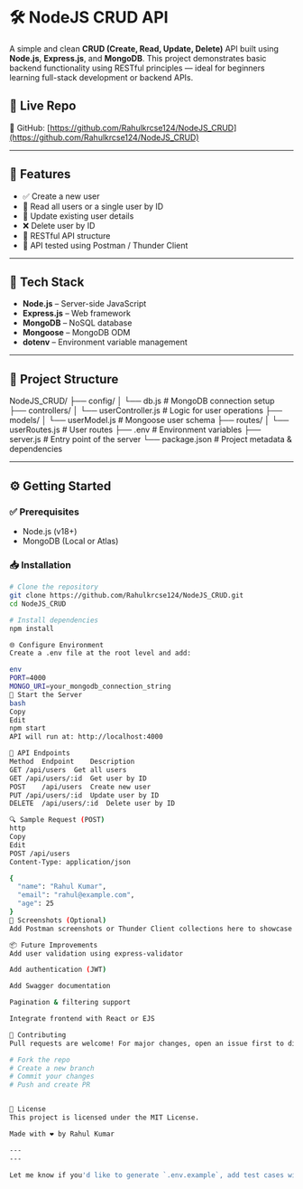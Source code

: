 # 🛠️ NodeJS CRUD API

A simple and clean **CRUD (Create, Read, Update, Delete)** API built using **Node.js**, **Express.js**, and **MongoDB**. This project demonstrates basic backend functionality using RESTful principles — ideal for beginners learning full-stack development or backend APIs.

## 📌 Live Repo

🔗 GitHub: [https://github.com/Rahulkrcse124/NodeJS_CRUD](https://github.com/Rahulkrcse124/NodeJS_CRUD)

---

## 🚀 Features

- ✅ Create a new user
- 📖 Read all users or a single user by ID
- 🔄 Update existing user details
- ❌ Delete user by ID
- 📡 RESTful API structure
- 🧪 API tested using Postman / Thunder Client

---

## 🧰 Tech Stack

- **Node.js** – Server-side JavaScript
- **Express.js** – Web framework
- **MongoDB** – NoSQL database
- **Mongoose** – MongoDB ODM
- **dotenv** – Environment variable management

---

## 📁 Project Structure

NodeJS_CRUD/
├── config/
│ └── db.js # MongoDB connection setup
├── controllers/
│ └── userController.js # Logic for user operations
├── models/
│ └── userModel.js # Mongoose user schema
├── routes/
│ └── userRoutes.js # User routes
├── .env # Environment variables
├── server.js # Entry point of the server
└── package.json # Project metadata & dependencies


---

## ⚙️ Getting Started

### ✅ Prerequisites

- Node.js (v18+)
- MongoDB (Local or Atlas)

### 📥 Installation

```bash
# Clone the repository
git clone https://github.com/Rahulkrcse124/NodeJS_CRUD.git
cd NodeJS_CRUD

# Install dependencies
npm install

🌐 Configure Environment
Create a .env file at the root level and add:

env
PORT=4000
MONGO_URI=your_mongodb_connection_string
🚀 Start the Server
bash
Copy
Edit
npm start
API will run at: http://localhost:4000

📮 API Endpoints
Method	Endpoint	Description
GET	/api/users	Get all users
GET	/api/users/:id	Get user by ID
POST	/api/users	Create new user
PUT	/api/users/:id	Update user by ID
DELETE	/api/users/:id	Delete user by ID

🔍 Sample Request (POST)
http
Copy
Edit
POST /api/users
Content-Type: application/json

{
  "name": "Rahul Kumar",
  "email": "rahul@example.com",
  "age": 25
}
📸 Screenshots (Optional)
Add Postman screenshots or Thunder Client collections here to showcase working API.

📦 Future Improvements
Add user validation using express-validator

Add authentication (JWT)

Add Swagger documentation

Pagination & filtering support

Integrate frontend with React or EJS

🤝 Contributing
Pull requests are welcome! For major changes, open an issue first to discuss what you would like to change.

# Fork the repo
# Create a new branch
# Commit your changes
# Push and create PR


📄 License
This project is licensed under the MIT License.

Made with ❤️ by Rahul Kumar

---
---

Let me know if you'd like to generate `.env.example`, add test cases with Jest, or auto-deploy this with Render or Railway.
